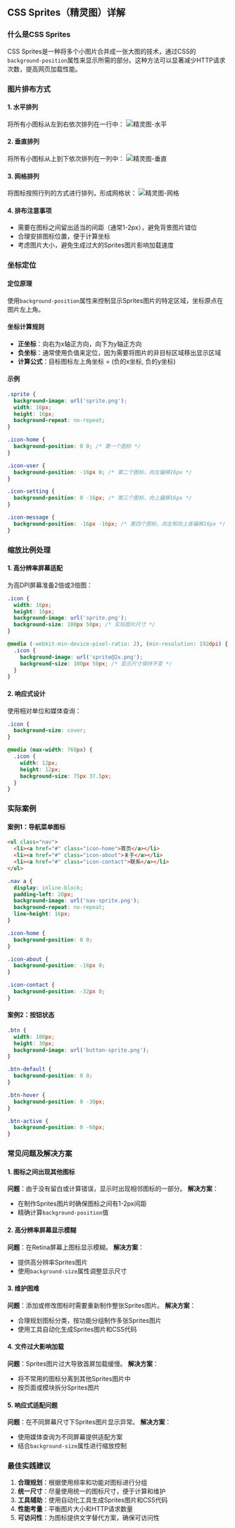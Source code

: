 ## CSS Sprites（精灵图）详解

### 什么是CSS Sprites

CSS Sprites是一种将多个小图片合并成一张大图的技术，通过CSS的`background-position`属性来显示所需的部分。这种方法可以显著减少HTTP请求次数，提高网页加载性能。

### 图片排布方式

#### 1. 水平排列
将所有小图标从左到右依次排列在一行中：
<img src="./assets/精灵图-水平.jpg" alt="精灵图-水平">

#### 2. 垂直排列
将所有小图标从上到下依次排列在一列中：
<img src="./assets/精灵图-垂直.jpg" alt="精灵图-垂直">

#### 3. 网格排列
将图标按照行列的方式进行排列，形成网格状：
<img src="./assets/精灵图-网格.jpg" alt="精灵图-网格">

#### 4. 排布注意事项
- 需要在图标之间留出适当的间距（通常1-2px），避免背景图片错位
- 合理安排图标位置，便于计算坐标
- 考虑图片大小，避免生成过大的Sprites图片影响加载速度

### 坐标定位

#### 定位原理
使用`background-position`属性来控制显示Sprites图片的特定区域，坐标原点在图片左上角。

#### 坐标计算规则
- **正坐标**：向右为x轴正方向，向下为y轴正方向
- **负坐标**：通常使用负值来定位，因为需要将图片的非目标区域移出显示区域
- **计算公式**：目标图标左上角坐标 = (负的x坐标, 负的y坐标)

#### 示例
```css
.sprite {
  background-image: url('sprite.png');
  width: 16px;
  height: 16px;
  background-repeat: no-repeat;
}

.icon-home {
  background-position: 0 0; /* 第一个图标 */
}

.icon-user {
  background-position: -16px 0; /* 第二个图标，向左偏移16px */
}

.icon-setting {
  background-position: 0 -16px; /* 第三个图标，向上偏移16px */
}

.icon-message {
  background-position: -16px -16px; /* 第四个图标，向左和向上各偏移16px */
}
```

### 缩放比例处理

#### 1. 高分辨率屏幕适配
为高DPI屏幕准备2倍或3倍图：
```css
.icon {
  width: 16px;
  height: 16px;
  background-image: url('sprite.png');
  background-size: 100px 50px; /* 实际图片尺寸 */
}

@media (-webkit-min-device-pixel-ratio: 2), (min-resolution: 192dpi) {
  .icon {
    background-image: url('sprite@2x.png');
    background-size: 100px 50px; /* 显示尺寸保持不变 */
  }
}
```

#### 2. 响应式设计
使用相对单位和媒体查询：
```css
.icon {
  background-size: cover;
}

@media (max-width: 768px) {
  .icon {
    width: 12px;
    height: 12px;
    background-size: 75px 37.5px;
  }
}
```

### 实际案例

#### 案例1：导航菜单图标
```html
<ul class="nav">
  <li><a href="#" class="icon-home">首页</a></li>
  <li><a href="#" class="icon-about">关于</a></li>
  <li><a href="#" class="icon-contact">联系</a></li>
</ul>
```

```css
.nav a {
  display: inline-block;
  padding-left: 20px;
  background-image: url('nav-sprite.png');
  background-repeat: no-repeat;
  line-height: 16px;
}

.icon-home {
  background-position: 0 0;
}

.icon-about {
  background-position: -16px 0;
}

.icon-contact {
  background-position: -32px 0;
}
```

#### 案例2：按钮状态
```css
.btn {
  width: 100px;
  height: 30px;
  background-image: url('button-sprite.png');
}

.btn-default {
  background-position: 0 0;
}

.btn-hover {
  background-position: 0 -30px;
}

.btn-active {
  background-position: 0 -60px;
}
```

### 常见问题及解决方案

#### 1. 图标之间出现其他图标
**问题**：由于没有留白或计算错误，显示时出现相邻图标的一部分。
**解决方案**：
- 在制作Sprites图片时确保图标之间有1-2px间距
- 精确计算`background-position`值

#### 2. 高分辨率屏幕显示模糊
**问题**：在Retina屏幕上图标显示模糊。
**解决方案**：
- 提供高分辨率Sprites图片
- 使用`background-size`属性调整显示尺寸

#### 3. 维护困难
**问题**：添加或修改图标时需要重新制作整张Sprites图片。
**解决方案**：
- 合理规划图标分类，按功能分组制作多张Sprites图片
- 使用工具自动化生成Sprites图片和CSS代码

#### 4. 文件过大影响加载
**问题**：Sprites图片过大导致首屏加载缓慢。
**解决方案**：
- 将不常用的图标分离到其他Sprites图片中
- 按页面或模块拆分Sprites图片

#### 5. 响应式适配问题
**问题**：在不同屏幕尺寸下Sprites图片显示异常。
**解决方案**：
- 使用媒体查询为不同屏幕提供适配方案
- 结合`background-size`属性进行缩放控制

### 最佳实践建议

1. **合理规划**：根据使用频率和功能对图标进行分组
2. **统一尺寸**：尽量使用统一的图标尺寸，便于计算和维护
3. **工具辅助**：使用自动化工具生成Sprites图片和CSS代码
4. **性能考量**：平衡图片大小和HTTP请求数量
5. **可访问性**：为图标提供文字替代方案，确保可访问性